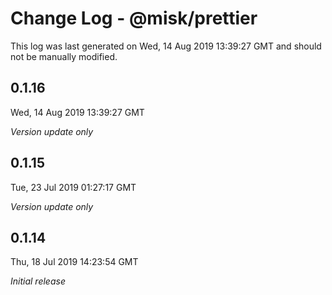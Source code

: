 # Change Log - @misk/prettier

This log was last generated on Wed, 14 Aug 2019 13:39:27 GMT and should not be manually modified.

## 0.1.16
Wed, 14 Aug 2019 13:39:27 GMT

*Version update only*

## 0.1.15
Tue, 23 Jul 2019 01:27:17 GMT

*Version update only*

## 0.1.14
Thu, 18 Jul 2019 14:23:54 GMT

*Initial release*


